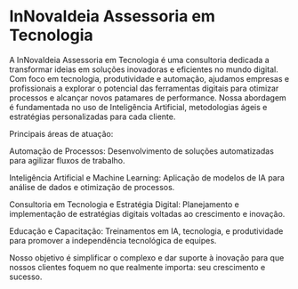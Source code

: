 <h1>InNovaIdeia Assessoria em Tecnologia</h1>

A InNovaIdeia Assessoria em Tecnologia é uma consultoria dedicada a transformar ideias em soluções inovadoras e eficientes no mundo digital. Com foco em tecnologia, produtividade e automação, ajudamos empresas e profissionais a explorar o potencial das ferramentas digitais para otimizar processos e alcançar novos patamares de performance. Nossa abordagem é fundamentada no uso de Inteligência Artificial, metodologias ágeis e estratégias personalizadas para cada cliente.

Principais áreas de atuação:

Automação de Processos: Desenvolvimento de soluções automatizadas para agilizar fluxos de trabalho.

Inteligência Artificial e Machine Learning: Aplicação de modelos de IA para análise de dados e otimização de processos.

Consultoria em Tecnologia e Estratégia Digital: Planejamento e implementação de estratégias digitais voltadas ao crescimento e 
inovação.

Educação e Capacitação: Treinamentos em IA, tecnologia, e produtividade para promover a independência tecnológica de equipes.

Nosso objetivo é simplificar o complexo e dar suporte à inovação para que nossos clientes foquem no que realmente importa: seu crescimento e sucesso.
